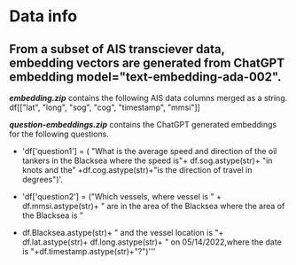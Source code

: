 # Data info
## From a subset of AIS transciever data, embedding vectors are generated from ChatGPT embedding model="text-embedding-ada-002".  


***embedding.zip*** contains the following AIS data columns merged as a string.
df[["lat", "long", "sog", "cog", "timestamp", "mmsi"]]


***question-embeddings.zip*** contains the ChatGPT generated embeddings for the following questions.   

- 'df['question1'] = (
    "What is the average speed and direction of the oil tankers in the Blacksea where the speed is"+
    df.sog.astype(str)+ "in knots and the" +df.cog.astype(str)+"is the direction of travel in degrees")'.  
 
- 'df['question2'] = ("Which vessels, where vessel is " + df.mmsi.astype(str)+ " are in the area of the Blacksea where the area of the Blacksea is "
 + df.Blacksea.astype(str)+ " and the vessel location is "+ df.lat.astype(str)+ df.long.astype(str)+ " on 05/14/2022,where the date is "+df.timestamp.astype(str)+"?")'''
 
